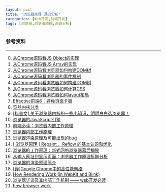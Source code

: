 ```yaml
---
layout: post
title: "浏览器原理 源码分析"
categories: [Web开发,前端开发]
tags: [浏览器,浏览器原理,源码分析]
---
```





### 参考资料
---
0. [从Chrome源码看JS Object的实现](http://www.renfed.com/2017/04/04/chrome-object/)
1. [从Chrome源码看JS Array的实现](http://www.renfed.com/2017/04/16/chrome-js-array/)
2. [从Chrome源码看浏览器如何构建DOM树](https://zhuanlan.zhihu.com/p/24911872)
3. [从Chrome源码看浏览器的事件机制](http://www.renfed.com/2017/02/05/browser-event/)
4. [从Chrome源码看浏览器如何构建DOM树](http://www.renfed.com/2017/01/30/chrome-build-dom/)
5. [从Chrome源码看浏览器如何计算CSS](https://zhuanlan.zhihu.com/p/25380611)
6. [从Chrome源码看浏览器如何layout布局](http://www.renfed.com/2017/02/26/chrome-layout/)
7. [Effective前端6：避免页面卡顿](http://www.renfed.com/2017/02/09/avoid-jank/)
8. [览器内核分类][0]
9. [[科普文] 关于浏览器内核的一些小知识，明明白白选浏览器！][1]
10. [浏览器的JavaScript引擎][3]
11. [前端必读：浏览器内部工作原理][4]
12. [浏览器内部工作原理][5]
13. [浏览器渲染原理及可能出现的bug][6]
14. [[ 浏览器原理 ] Repaint 、Reflow 的基本认识和优化][7]
15. [浏览器的工作原理：新式网络浏览器幕后揭秘][8]
16. [从输入网址到显示页面：浏览器工作原理拆解分析][9]
17. [浏览器的渲染原理简介][10]
18. [[译]Google Chrome中的高性能网络][11]
19. [How Rendering Work (in WebKit and Blink)][12]
20. [浏览器详谈及其内部工作机制 —— web开发必读][13]
21. [how browser work](https://www.html5rocks.com/en/tutorials/internals/howbrowserswork/)



[0]: http://blog.csdn.net/beyondhaven/article/details/6753834 "览器内核分类"
[1]: http://www.iplaysoft.com/browsers-engine.html "[科普文] 关于浏览器内核的一些小知识，明明白白选浏览器！"
[3]: http://javascript.ruanyifeng.com/bom/engine.html "浏览器的JavaScript引擎"
[4]: http://kb.cnblogs.com/page/129756/ "前端必读：浏览器内部工作原理"
[5]: http://www.admin10000.com/document/1471.html "浏览器内部工作原理"
[6]: http://blog.csdn.net/zzzmmmkkk/article/details/12869207 "浏览器渲染原理及可能出现的bug"
[7]: http://segmentfault.com/a/1190000002629708 "[ 浏览器原理 ] Repaint 、Reflow 的基本认识和优化"
[8]: http://www.kuqin.com/web/20121209/333935.html "浏览器的工作原理：新式网络浏览器幕后揭秘"
[9]: http://developer.51cto.com/art/201007/209634_all.htm "从输入网址到显示页面：浏览器工作原理拆解分析"
[10]: http://kb.cnblogs.com/page/178445/ "浏览器的渲染原理简介"
[11]: http://tech.uc.cn/?p=2092 "[译]Google Chrome中的高性能网络"
[12]: http://tech.uc.cn/?p=2763 "How Rendering Work (in WebKit and Blink)"
[13]: http://www.cnblogs.com/moltboy/archive/2013/05/05/3061872.html "浏览器详谈及其内部工作机制 —— web开发必读"
